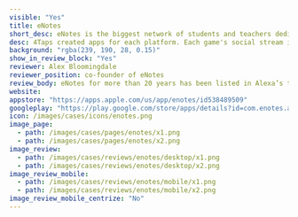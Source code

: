 ```yaml
---
visible: "Yes"
title: eNotes
short_desc: eNotes is the biggest network of students and teachers dedicated to literature.
desc: 4Taps created apps for each platform. Each game's social stream is the new way to follow live sports on-the-go, even if the user is away from the TV.
background: "rgba(239, 190, 28, 0.15)"
show_in_review_block: "Yes"
reviewer: Alex Bloomingdale
reviewer_position: co-founder of eNotes
review_body: eNotes for more than 20 years has been listed in Alexa’s top-1000 websites in the world. We  specialize in lesson plans and study guides also providing the Homework Help section with millions of questions with answers. eNotes needed a partner to launch native iOS and Android applications who can cover the whole mobile experience
website: 
appstore: "https://apps.apple.com/us/app/enotes/id538489509"
googleplay: "https://play.google.com/store/apps/details?id=com.enotes.app"
icon: /images/cases/icons/enotes.png
image_page:
  - path: /images/cases/pages/enotes/x1.png
  - path: /images/cases/pages/enotes/x2.png
image_review:
  - path: /images/cases/reviews/enotes/desktop/x1.png
  - path: /images/cases/reviews/enotes/desktop/x2.png
image_review_mobile:
  - path: /images/cases/reviews/enotes/mobile/x1.png
  - path: /images/cases/reviews/enotes/mobile/x2.png
image_review_mobile_centrize: "No"
---
```


